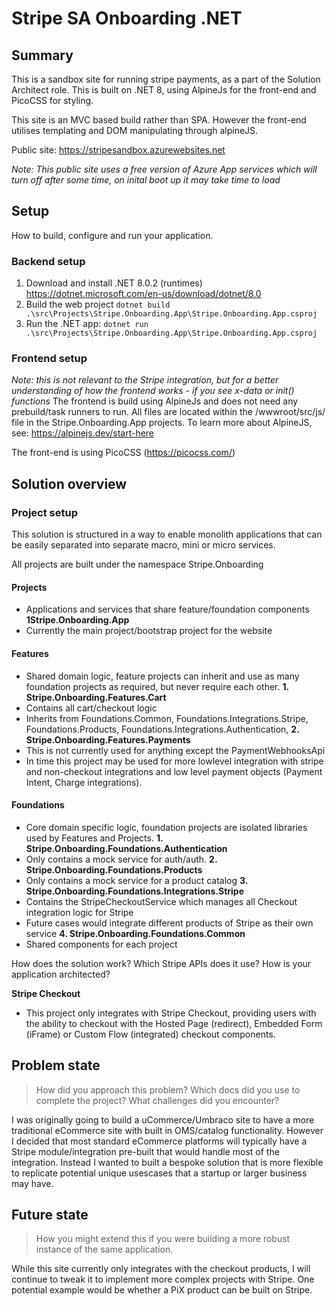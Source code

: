 # Stripe SA Onboarding .NET

## Summary
This is a sandbox site for running stripe payments, as a part of the Solution Architect role. This is built on .NET 8, using AlpineJs for the front-end and PicoCSS for styling.

This site is an MVC based build rather than SPA. However the front-end utilises templating and DOM manipulating through alpineJS.

Public site: https://stripesandbox.azurewebsites.net

*Note: This public site uses a free version of Azure App services which will turn off after some time, on inital boot up it may take time to load*

## Setup
How to build, configure and run your application.

### Backend setup
1. Download and install .NET 8.0.2 (runtimes) https://dotnet.microsoft.com/en-us/download/dotnet/8.0
2. Build the web project 
`dotnet build .\src\Projects\Stripe.Onboarding.App\Stripe.Onboarding.App.csproj`
3. Run the .NET app:
`dotnet run .\src\Projects\Stripe.Onboarding.App\Stripe.Onboarding.App.csproj`


### Frontend setup
*Note: this is not relevant to the Stripe integration, but for a better understanding of how the frontend works - if you see x-data or init() functions*
The frontend is build using AlpineJs and does not need any prebuild/task runners to run. All files are located within the /wwwroot/src/js/ file in the Stripe.Onboarding.App projects.
To learn more about AlpineJS, see: https://alpinejs.dev/start-here

The front-end is using PicoCSS (https://picocss.com/)



## Solution overview

### Project setup
This solution is structured in a way to enable monolith applications that can be easily separated into separate macro, mini or micro services.

All projects are built under the namespace Stripe.Onboarding

#### Projects 
- Applications and services that share feature/foundation components
**1Stripe.Onboarding.App**
- Currently the main project/bootstrap project for the website

#### Features
- Shared domain logic, feature projects can inherit and use as many foundation projects as required, but never require each other.
**1. Stripe.Onboarding.Features.Cart**
- Contains all cart/checkout logic
- Inherits from Foundations.Common, Foundations.Integrations.Stripe, Foundations.Products, Foundations.Integrations.Authentication,
**2. Stripe.Onboarding.Features.Payments**
- This is not currently used for anything except the PaymentWebhooksApi
- In time this project may be used for more lowlevel integration with stripe and non-checkout integrations and low level payment objects (Payment Intent, Charge integrations). 

#### Foundations
- Core domain specific logic, foundation projects are isolated libraries used by Features and Projects.
**1. Stripe.Onboarding.Foundations.Authentication**
- Only contains a mock service for auth/auth.
**2. Stripe.Onboarding.Foundations.Products**
- Only contains a mock service for a product catalog
**3. Stripe.Onboarding.Foundations.Integrations.Stripe**
- Contains the StripeCheckoutService which manages all Checkout integration logic for Stripe
- Future cases would integrate different products of Stripe as their own service
**4. Stripe.Onboarding.Foundations.Common**
- Shared components for each project

How does the solution work? Which Stripe APIs does it use? How is your application architected?

**Stripe Checkout**
- This project only integrates with Stripe Checkout, providing users with the ability to checkout with the Hosted Page (redirect), Embedded Form (iFrame) or Custom Flow (integrated) checkout components.


## Problem state
> How did you approach this problem? Which docs did you use to complete the project? What challenges did you encounter?

I was originally going to build a uCommerce/Umbraco site to have a more traditional eCommerce site with built in OMS/catalog functionality. However I decided that most standard eCommerce platforms will typically have a Stripe module/integration pre-built that would handle most of the integration. Instead I wanted to built a bespoke solution that is more flexible to replicate potential unique usescases that a startup or larger business may have.

## Future state
> How you might extend this if you were building a more robust instance of the same application.

While this site currently only integrates with the checkout products, I will continue to tweak it to implement more complex projects with Stripe. One potential example would be whether a PiX product can be built on Stripe.
